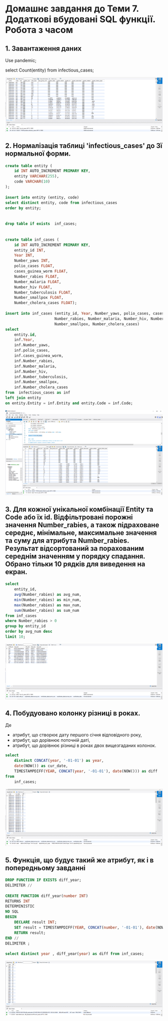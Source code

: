 
# Домашнє завдання до Теми 7. Додаткові вбудовані SQL функції. Робота з часом


## 1. Завантаження даних

Use pandemic;

select Count(entity) from infectious_cases;

![](./img/1.PNG)


## 2. Нормалізація таблиці 'infectious_cases' до 3ї нормальної форми. 

```sql
create table entity (
    id INT AUTO_INCREMENT PRIMARY KEY,
    entity VARCHAR(255),
    code VARCHAR(10)
);

insert into entity (entity, code) 
select distinct entity, code from infectious_cases
order by entity;


drop table if exists  inf_cases;


create table inf_cases (
	id INT AUTO_INCREMENT PRIMARY KEY,
	entity_id INT,
	Year INT,
    Number_yaws INT,
    polio_cases FLOAT,
    cases_guinea_worm FLOAT,
    Number_rabies FLOAT,
    Number_malaria FLOAT,
    Number_hiv FLOAT,
    Number_tuberculosis FLOAT,
    Number_smallpox FLOAT,
    Number_cholera_cases FLOAT);

insert into inf_cases (entity_id, Year, Number_yaws, polio_cases, cases_guinea_worm, 
                      Number_rabies, Number_malaria, Number_hiv, Number_tuberculosis, 
                      Number_smallpox, Number_cholera_cases) 
select 
    entity.id, 
    inf.Year,
    inf.Number_yaws,
    inf.polio_cases,
    inf.cases_guinea_worm,
    inf.Number_rabies,
    inf.Number_malaria,
    inf.Number_hiv,
    inf.Number_tuberculosis,
    inf.Number_smallpox,
    inf.Number_cholera_cases 
from  infectious_cases as inf
left join entity
on entity.Entity = inf.Entity and entity.Code = inf.Code;
```

![](./img/2.PNG)

## 3. Для кожної унікальної комбінації Entity та Code або їх id. Відфільтровані порожні значення Number_rabies, а також підраховане середнє, мінімальне, максимальне значення та суму для атрибута Number_rabies. Результат відсортований за порахованим середнім значенням у порядку спадання. Обрано тільки 10 рядків для виведення на екран.


```sql
select 
	entity_id, 
    avg(Number_rabies) as avg_num, 
    min(Number_rabies) as min_num, 
    max(Number_rabies) as max_num, 
    sum(Number_rabies) as sum_num
from inf_cases
where Number_rabies > 0
group by entity_id
order by avg_num desc
limit 10;
```

![](./img/3.PNG)
	
## 4. Побудуовано колонку різниці в роках.
Де 
- атрибут, що створює дату першого січня відповідного року,
- атрибут, що дорівнює поточній даті,
- атрибут, що дорівнює різниці в роках двох вищезгаданих колонок.

```sql
select 
    distinct CONCAT(year, '-01-01') as year,
    date(NOW()) as cur_date,
    TIMESTAMPDIFF(YEAR, CONCAT(year, '-01-01'), date(NOW())) as diff
from 
    inf_cases;
```
![](./img/4.PNG)

## 5. Функція, що будує такий же атрибут, як і в попередньому завданні

```sql
DROP FUNCTION IF EXISTS diff_year;
DELIMITER //

CREATE FUNCTION diff_year(number INT)
RETURNS INT
DETERMINISTIC 
NO SQL
BEGIN
    DECLARE result INT;
    SET result = TIMESTAMPDIFF(YEAR, CONCAT(number, '-01-01'), date(NOW()));
    RETURN result;
END //
DELIMITER ;		

select distinct year , diff_year(year) as diff from inf_cases;
```
![](./img/5.PNG)
